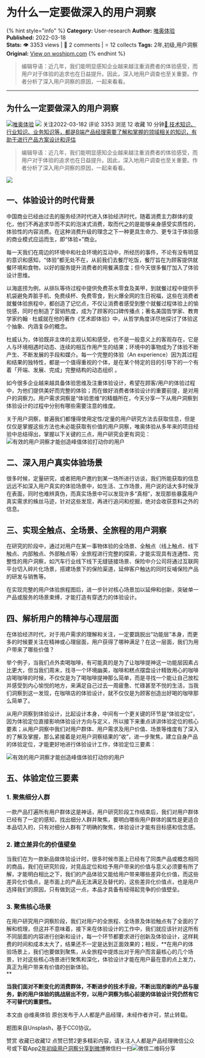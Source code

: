 # 为什么一定要做深入的用户洞察
{% hint style="info" %}
**Category:** User-research
**Author:** [唯奥体验](https://www.woshipm.com/u/927833)
**Published:** 2022-03-18  
**Stats:** 👁️ 3353 views | 💬 2 comments | ⭐ 12 collects
**Tags:** 2年,初级,用户洞察
**Original:** [View on woshipm.com](https://www.woshipm.com/user-research/5357885.html)
{% endhint %}
> 编辑导语：近几年，我们能明显感知企业越来越注重消费者的体验感受，而用户对于体验的追求也在日益提升。因此，深入地用户调查也至关重要。作者分析了深入用户洞察的原因，一起来看看。

---

## 为什么一定要做深入的用户洞察

[![](https://image.woshipm.com/wp-files/2019/12/OQ9cSy6cjh3JezBv0q77.png!/both/72x72)](https://www.woshipm.com/u/927833)[唯奥体验](https://www.woshipm.com/u/927833) ![](https://static.woshipm.com/tag/1101_1@2x.png) 关注2022-03-182 评论 3353 浏览 12 收藏 10 分钟[🔗 技术知识、行业知识、业务知识等，都是B端产品经理需要了解和掌握的领域相关的知识，有助于进行产品方案设计和评估](https://ke.qidianla.com/courses/bcpm)

> 编辑导语：近几年，我们能明显感知企业越来越注重消费者的体验感受，而用户对于体验的追求也在日益提升。因此，深入地用户调查也至关重要。作者分析了深入用户洞察的原因，一起来看看。

![](https://image.yunyingpai.com/wp/2022/03/15IrjmpTa2JDoXQkrzZa.png)

## 一、体验设计的时代背景

中国商业已经由过去的服务经济时代进入体验经济时代，随着消费主力群体的变化，他们不再追求华而不实的泡沫式消费，取而代之的是能够亲身感受实质性的，体验性的内容消费。在这种消费升级的理念之下一种更具生命力、更专注于体验感的商业模式应运而生，即“体验+”商业。

每一天我们在周边的环境中和社会环境的互动中，所经历的事件，不论有没有明显的意识和感知，“体验”都无处不在，从前我们去餐厅吃饭，餐厅旨在为顾客提供就餐环境和食物，以好的服务提升消费者的用餐满意度；但今天很多餐厅加入了体验设计思维。

以海底捞为例，从排队等待过程中提供免费茶水零食及美甲，到就餐过程中提供手机袋避免弄脏手机、免费续杯、免费零食，到火爆全网的生日祝福，这些在消费者就餐体验旅程中，都创造了记忆点，不仅让消费者感受到整个就餐过程体验上的愉悦感，同时也制造了营销热度，成为了顾客的口碑传播点；著名美国哲学家、教育学家约翰 · 杜威就在他的著作《艺术即体验》中，从哲学角度详尽地探讨了体验这个抽象、内涵复杂的概念。

杜威认为，体验既非主体的主观认知和感受，也不是一般意义上的客观存在，它是人与环境相遇时动态、连续的相互作用产生的结果；环境中的事物成为了体验不断产生、不断发展的手段和媒介。每一个完整的体验（An experience）因为其过程和结果的独特性，都是一个值得重视的个体，是在某个特定的目的引导下的一个有着「开端、发展、完成」完整结构的动态组织 。

如今很多企业越来越具备体验思维及注重体验设计，希望在顾客/用户的体验过程中，为他们提供美好而完整的体验；而在做好消费者体验设计的重要前提，是对用户的洞察力。用户需求洞察是“体验思维”的精髓所在，今天分享一下从用户洞察到体验设计的过程中分别有哪些需要注意的维度。

关于用户洞察，普遍我们都懂得使用定性/定量的用户研究方法去获取信息，但是仅仅是掌握这些方法也未必能获取有价值的用户洞察，唯奥体验从多年来的项目经验中总结得出，掌握以下关键的三点，用户研究会更有洞见：![有效的用户洞察才能创造峰值体验打动你的用户](https://image.yunyingpai.com/wp/2022/03/XmxH9o14iT9DJvKzt9c3.jpeg)

## 二、深入用户真实体验场景

很多时候，定量研究，或者把用户邀约到某一场所进行访谈，我们所能获取的信息远远不如深入用户真实的体验场景中，如生活、工作场景，用户说的话大多时候浮在表面，同时也难辨真伪，而真实场景中可以发现许多“真相”，发现那些暴露用户真实需求的蛛丝马迹，针对这些发现，再进行追问和挖掘，绝对会收获意料之外的信息。

## 三、实现全触点、全场景、全旅程的用户洞察

在研究的阶段中，通过对用户在某一事物体验的全场景、全触点（线上触点、线下触点、内部触点、外部触点等）全旅程进行完整的探索，才能实现具有连通性、完整性的用户洞察，如汽车行业线下线下无缝链接场景、保险中介公司将通过互联网平台切入碎片化场景，搭建场景下的保险渠道，延伸客户触达的同时反哺保险产品的研发与销售等。

在实现完整的用户体验旅程图后，进一步针对核心场景加以延伸和创新，突破单一产品或服务的场景束缚，才能打造有穿透力的体验设计。

## 四、解析用户的精神与心理层面

在体验经济时代，对于用户需求的理解和关注，一定要跳脱出“功能层”本身，而更多的时候要关注在精神或心理层面，用户获得了哪种满足？在这一层面，我们为用户带来了哪些价值？

举个例子，当我们点外卖喝咖啡，有可能真的是为了让咖啡提神这一功能层因素占比更大，但当我们周末，找寻一个环境幽美，咖啡和糕点摆盘设计精致用心的咖啡店喝咖啡的时候，不仅仅是为了喝咖啡提神那么简单，而是寻找一个能让自己放松并感受到内心愉悦的地方，来满足自己过去一周疲惫、忙碌甚至不悦的生活，当我们洞察到这一发现，在咖啡店的体验设计，就不仅仅是为顾客创造出好喝的咖啡那么简单了。

从用户洞察到体验设计，比起设计本身，中间有一个更关键的环节是“体验定位”，因为体验定位直接影响体验设计方向与定义，所以接下来重点讲讲体验定位的核心要素；从用户洞察中我们对用户群体、用户需求及用户价值、场景等维度有了深入的了解及掌握，那么紧接着是对用户洞察结果的“收”，进一步聚焦，建立自身产品的体验定位，才能更好地进行体验设计工作，体验定位三要素：

![有效的用户洞察才能创造峰值体验打动你的用户](https://image.yunyingpai.com/wp/2022/03/ixPD5cULrZVXAaXS4JI7.jpeg)

## 五、体验定位三要素

### 1\. 聚焦细分人群

一款产品打遍所有用户群体这是神话，用户研究阶段工作结束后，我们对用户群体已经有了一定的感知，找出细分人群并聚焦，要明白哪些用户群体的属性是更适合本品切入的，只有对细分人群有了明确的聚焦，体验设计才能有目标感和信念感。

### 2\. 建立差异化的价值壁垒

当我们在为一款新品做体验设计时，很多时候市面上已经有了同类产品或概念相同的商品，我们在研究阶段，对竞品定位和给予用户带来的价值与意义必须要有所了解，才能明白相比之下，我们的产品体验又能给用户带来哪些差异化价值，而这些差异化价值点，是市面上的产品无法满足及替代的，这些差异化价值点，也是用户选择我们的原因，只有做到这一点，本品才具备有经得起竞争的价值壁垒。

### 3\. 聚焦核心场景

在用户研究用户洞察阶段，我们对用户的全旅程、全场景及体验触点有了全面的了解和梳理，但这并不意味着，接下来在体验设计的工作中，我们就应该针对这所有不同层面的内容进行创新和设计，每一个环节都要求进行创新及体验设计，这样耗费的时间和成本太大了，结果还不一定是达到正面效果的；相反，**在用户的体验场景上，我们也要做到聚焦，从全旅程中提炼出对于用户而言最核心的几个场景，针对这些核心场景进行聚焦和深化，体验设计才能在用户最在意的点上发力，真正为用户带来有价值的创新体验。  
**

**当我们面对不断变化的消费群体，不断进步的技术手段，不断出现的新的产品与服务，新的用户体验的挑战层出不穷，以用户洞察为核心前提的体验设计究仍然有它不可替代的重要性。**

本文由 @维奥体验 原创发布于人人都是产品经理，未经作者许可，禁止转载。

题图来自Unsplash，基于CC0协议。

赞赏 收藏已收藏12 点赞已赞2更多精彩内容，请关注人人都是产品经理微信公众号或下载App[2年](https://www.woshipm.com/tag/2%e5%b9%b4)[初级](https://www.woshipm.com/tag/%e5%88%9d%e7%ba%a7)[用户洞察](https://www.woshipm.com/tag/%e7%94%a8%e6%88%b7%e6%b4%9e%e5%af%9f)[分享到微博](https://service.weibo.com/share/share.php?appkey=2775287854&title=为什么一定要做深入的用户洞察&url=https://www.woshipm.com/user-research/5357885.html&pic=https://image.yunyingpai.com/wp/2022/03/15IrjmpTa2JDoXQkrzZa.png)微信扫一扫![微信二维码](https://api.pwmqr.com/qrcode/create/?url=https://www.woshipm.com/user-research/5357885.html)分享